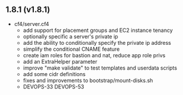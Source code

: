 
## 1.8.1 (v1.8.1)

* cf4/server.cf4
  - add support for placement groups and EC2 instance tenancy
  - optionally specific a server's private ip
  - add the ability to conditionally specify the private ip address
  - simplify the conditional CNAME feature
  - create iam roles for bastion and nat, reduce app role privs
  - add an ExtraHelper parameter
  - improve "make validate" to test templates and userdata scripts
  - add some cidr definitions
  - fixes and improvements to bootstrap/mount-disks.sh
  - DEVOPS-33 DEVOPS-53
